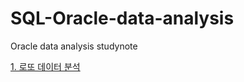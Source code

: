 # SQL-Oracle-data-analysis
Oracle data analysis studynote

[1. 로또 데이터 분석](https://github.com/ameliachoi/SQL-Oracle-data-analysis/blob/master/lotto.sql)
